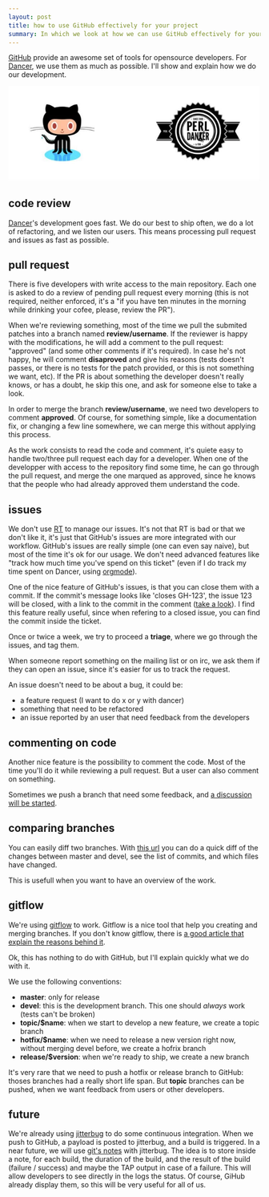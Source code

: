 ```yaml
---
layout: post
title: how to use GitHub effectively for your project
summary: In which we look at how we can use GitHub effectively for your project.
---
```


<a href="https://github.com/">GitHub</a> provide an awesome set of tools for opensource developers. For <a href="http://perldancer.org">Dancer</a>, we use them as much as possible. I'll show and explain how we do our development.

<img class="img_center" src="/static/imgs/github_dancer.webp" />

## code review

<a href="https://github.com/perldancer/dancer">Dancer</a>'s development goes fast. We do our best to ship often, we do a lot of refactoring, and we listen our users. This means processing pull request and issues as fast as possible.

## pull request

There is five developers with write access to the main repository. Each one is asked to do a review of pending pull request every morning (this is not required, neither enforced, it's a "if you have ten minutes in the morning while drinking your cofee, please, review the PR").

When we're reviewing something, most of the time we pull the submited patches into a branch named **review/username**. If the reviewer is happy with the modifications, he will add a comment to the pull request: "approved" (and some other comments if it's required). In case he's not happy, he will comment **disaproved** and give his reasons (tests doesn't passes, or there is no tests for the patch provided, or this is not something we want, etc). If the PR is about something the developer doesn't really knows, or has a doubt, he skip this one, and ask for someone else to take a look.

In order to merge the branch **review/username**, we need two developers to comment **approved**. Of course, for something simple, like a documentation fix, or changing a few line somewhere, we can merge this without applying this process.

As the work consists to read the code and comment, it's quiete easy to handle two/three pull request each day for a developer. When one of the developper with access to the repository find some time, he can go through the pull request, and merge the one marqued as approved, since he knows that the people who had already approved them understand the code.

## issues

We don't use [RT](http://bestpractical.com/rt/) to manage our issues. It's not that RT is bad or that we don't like it, it's just that GitHub's issues are more integrated with our workflow. GitHub's issues are really simple (one can even say naive), but most of the time it's ok for our usage. We don't need advanced features like "track how much time you've spend on this ticket" (even if I do track my time spent on Dancer, using [orgmode](http://orgmode.org/manual/Clocking-commands.html#Clocking-commands)).

One of the nice feature of GitHub's issues, is that you can close them with a commit. If the commit's message looks like 'closes GH-123', the issue 123 will be closed, with a link to the commit in the comment ([take a look](https://github.com/perldancer/Dancer/issues/249)). I find this feature really useful, since when refering to a closed issue, you can find the commit inside the ticket.

Once or twice a week, we try to proceed a **triage**, where we go through the issues, and tag them.

When someone report something on the mailing list or on irc, we ask them if they can open an issue, since it's easier for us to track the request.

An issue doesn't need to be about a bug, it could be:

* a feature request (I want to do x or y with dancer)
* something that need to be refactored
* an issue reported by an user that need feedback from the developers

## commenting on code

Another nice feature is the possibility to comment the code. Most of the time you'll do it while reviewing a pull request. But a user can also comment on something.

Sometimes we push a branch that need some feedback, and [a discussion will be started](https://github.com/perldancer/Dancer/commit/d8e79e0d63d0e1b0e05fd36f9e31c378678fccc3).

## comparing branches

You can easily diff two branches. With [this url](https://github.com/perldancer/Dancer/compare/master...devel) you can do a quick diff of the changes between master and devel, see the list of commits, and which files have changed.

This is usefull when you want to have an overview of the work.

## gitflow

We're using [gitflow](https://github.com/nvie/gitflow) to work. Gitflow is a nice tool that help you creating and merging branches. If you don't know gitflow, there is [a good article that explain the reasons behind it](http://nvie.com/posts/a-successful-git-branching-model/).

Ok, this has nothing to do with GitHub, but I'll explain quickly what we do with it.

We use the following conventions:

* **master**: only for release
* **devel**: this is the development branch. This one should *always* work (tests can't be broken)
* **topic/$name**: when we start to develop a new feature, we create a topic branch
* **hotfix/$name**: when we need to release a new version right now, without merging devel before, we create a hofrix branch
* **release/$version**: when we're ready to ship, we create a new branch

It's very rare that we need to push a hotfix or release branch to GitHub: thoses branches had a really short life span. But **topic** branches can be pushed, when we want feedback from users or other developers.

## future

We're already using [jitterbug](https://github.com/franckcuny/jitterbug) to do some continuous integration. When we push to GitHub, a payload is posted to jitterbug, and a build is triggered. In a near future, we will use [git's notes](http://progit.org/2010/08/25/notes.html) with jitterbug. The idea is to store inside a note, for each build, the duration of the build, and the result of the build (failure / success) and maybe the TAP output in case of a failure. This will allow developers to see directly in the logs the status. Of course, GiHub already display them, so this will be very useful for all of us.

